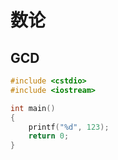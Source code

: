 # 数论

## GCD

```c++
#include <cstdio>
#include <iostream>

int main()
{
    printf("%d", 123);
    return 0;
}
```
